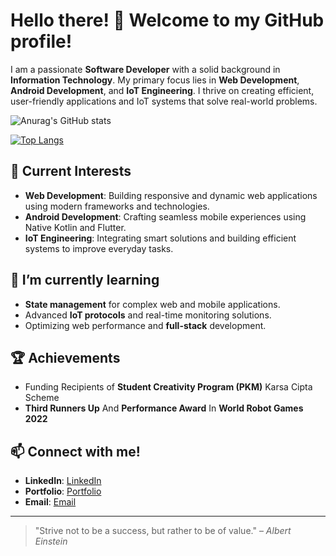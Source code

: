# Hello there! 👋 Welcome to my GitHub profile!

I am a passionate **Software Developer** with a solid background in **Information Technology**. My primary focus lies in **Web Development**, **Android Development**, and **IoT Engineering**. I thrive on creating efficient, user-friendly applications and IoT systems that solve real-world problems.

![Anurag's GitHub stats](https://github-readme-stats.vercel.app/api?username=rinoindraw&show_icons=true&theme=tokyonight)

[![Top Langs](https://github-readme-stats.vercel.app/api/top-langs/?username=rinoindraw&layout=donut-vertical&show_icons=true&theme=tokyonight)](https://github.com/anuraghazra/github-readme-stats)

## 🔭 Current Interests
- **Web Development**: Building responsive and dynamic web applications using modern frameworks and technologies.
- **Android Development**: Crafting seamless mobile experiences using Native Kotlin and Flutter.
- **IoT Engineering**: Integrating smart solutions and building efficient systems to improve everyday tasks.

## 🌱 I’m currently learning
- **State management** for complex web and mobile applications.
- Advanced **IoT protocols** and real-time monitoring solutions.
- Optimizing web performance and **full-stack** development.

## 🏆 Achievements
- Funding Recipients of **Student Creativity Program (PKM)** Karsa Cipta Scheme
- **Third Runners Up** And **Performance Award** In **World Robot Games 2022**

## 📫 Connect with me!
- **LinkedIn**: [LinkedIn](https://www.linkedin.com/in/rino-indra-wicaksono-43582b235/)
- **Portfolio**: [Portfolio](https://rinoprofile.netlify.app/)
- **Email**: [Email](mailto:your.email@rinoindra75@gmail.com)

---

> "Strive not to be a success, but rather to be of value." – *Albert Einstein*
